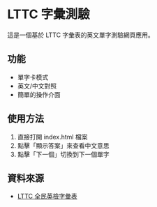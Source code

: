 # LTTC 字彙測驗

這是一個基於 LTTC 字彙表的英文單字測驗網頁應用。

## 功能
- 單字卡模式
- 英文/中文對照
- 簡單的操作介面

## 使用方法
1. 直接打開 index.html 檔案
2. 點擊「顯示答案」來查看中文意思
3. 點擊「下一個」切換到下一個單字

## 資料來源
- [LTTC 全民英檢字彙表](https://www.lttc.ntu.edu.tw/tw/vocabulary)
